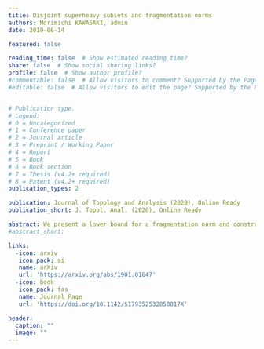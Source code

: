```yaml
---
title: Disjoint superheavy subsets and fragmentation norms
authors: Morimichi KAWASAKI, admin
date: 2019-06-14

featured: false

reading_time: false  # Show estimated reading time?
share: false  # Show social sharing links?
profile: false  # Show author profile?
#commentable: false  # Allow visitors to comment? Supported by the Page, Post, and Docs content types.
#editable: false  # Allow visitors to edit the page? Supported by the Page, Post, and Docs content types.


# Publication type.
# Legend:
# 0 = Uncategorized
# 1 = Conference paper
# 2 = Journal article
# 3 = Preprint / Working Paper
# 4 = Report
# 5 = Book
# 6 = Book section
# 7 = Thesis (v4.2+ required)
# 8 = Patent (v4.2+ required)
publication_types: 2

publication: Journal of Topology and Analysis (2020), Online Ready
publication_short: J. Topol. Anal. (2020), Online Ready

abstract: We present a lower bound for a fragmentation norm and construct a bi-Lipschitz embedding $I\\colon \\mathbb{R}^n\\to\\mathrm{Ham}(M)$ with respect to the fragmentation norm on the group $\\mathrm{Ham}(M)$ of Hamiltonian diffeomorphisms of a symplectic manifold $(M,\\omega)$. As an application, we provide an answer to Brandenbursky's question on fragmentation norms on $\\mathrm{Ham}(\\Sigma_g)$, where $\\Sigma_g$ is a closed Riemannian surface of genus $g\\geq 2$.
#abstract_short:

links:
  -icon: arxiv
   icon_pack: ai
   name: arXiv
   url: 'https://arxiv.org/abs/1901.01647'
  -icon: book
   icon_pack: fas
   name: Journal Page
   url: 'https://doi.org/10.1142/S179352532050017X'

header:
  caption: ""
  image: ""
---
```

